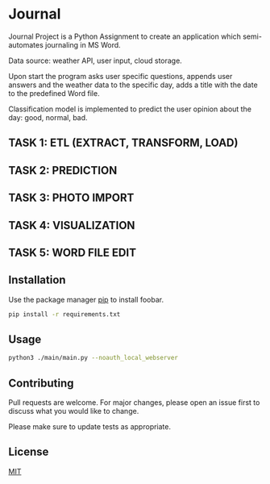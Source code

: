 # Journal

Journal Project is a Python Assignment to create an application which semi-automates journaling in MS Word.

Data source: weather API, user input, cloud storage.

Upon start the program asks user specific questions, appends user answers and the weather data to the specific day, adds a title with the date to the predefined Word file.

Classification model is implemented to predict the user opinion about the day: good, normal, bad.

## TASK 1: ETL (EXTRACT, TRANSFORM, LOAD)
## TASK 2: PREDICTION
## TASK 3: PHOTO IMPORT
## TASK 4: VISUALIZATION
## TASK 5: WORD FILE EDIT

## Installation

Use the package manager [pip](https://pip.pypa.io/en/stable/) to install foobar.

```bash
pip install -r requirements.txt
```

## Usage

```bash
python3 ./main/main.py --noauth_local_webserver
```

## Contributing

Pull requests are welcome. For major changes, please open an issue first
to discuss what you would like to change.

Please make sure to update tests as appropriate.

## License

[MIT](https://choosealicense.com/licenses/mit/)